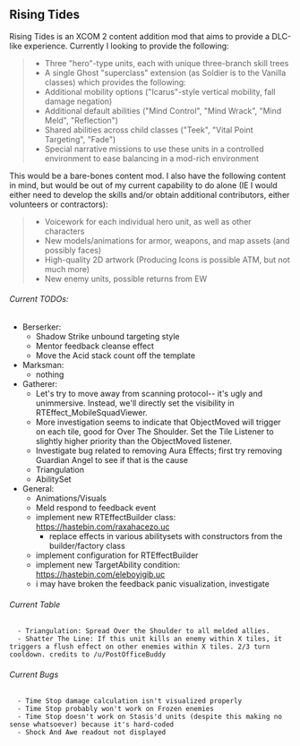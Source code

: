 ## Rising Tides

Rising Tides is an XCOM 2 content addition mod that aims to provide a DLC-like experience. Currently I looking to provide the following:

>- Three "hero"-type units, each with unique three-branch skill trees
>- A single Ghost "superclass" extension (as Soldier is to the Vanilla classes) which provides the following:
>  - Additional mobility options ("Icarus"-style vertical mobility, fall damage negation)
>  - Additional default abilities ("Mind Control", "Mind Wrack", "Mind Meld", "Reflection")
>  - Shared abilities across child classes ("Teek", "Vital Point Targeting", "Fade")
>- Special narrative missions to use these units in a controlled environment to ease balancing in a mod-rich environment

This would be a bare-bones content mod. I also have the following content in mind, but would be out of my current capability to do alone (IE I would either need to develop the skills and/or obtain additional contributors, either volunteers or contractors):

>- Voicework for each individual hero unit, as well as other characters 
>- New models/animations for armor, weapons, and map assets (and possibly faces)
>- High-quality 2D artwork (Producing Icons is possible ATM, but not much more)
>- New enemy units, possible returns from EW

###### Current TODOs: 
- Berserker:
	- Shadow Strike unbound targeting style
	- Mentor feedback cleanse effect
	- Move the Acid stack count off the template
- Marksman:
	- nothing
- Gatherer: 
	- Let's try to move away from scanning protocol-- it's ugly and unimmersive. Instead, we'll directly set the visibility in RTEffect_MobileSquadViewer.
	- More investigation seems to indicate that ObjectMoved will trigger on each tile, good for Over The Shoulder. Set the Tile Listener to slightly higher priority than the ObjectMoved listener.
	- Investigate bug related to removing Aura Effects; first try removing Guardian Angel to see if that is the cause
	- Triangulation
	- AbilitySet
- General:
	- Animations/Visuals
	- Meld respond to feedback event
	- implement new RTEffectBuilder class: https://hastebin.com/raxahacezo.uc
		- replace effects in various abilitysets with constructors from the builder/factory class
	- implement configuration for RTEffectBuilder
	- implement new TargetAbility condition: https://hastebin.com/eleboyigib.uc
	- i may have broken the feedback panic visualization, investigate
	
###### Current Table
      - Triangulation: Spread Over the Shoulder to all melded allies.
      - Shatter The Line: If this unit kills an enemy within X tiles, it triggers a flush effect on other enemies within X tiles. 2/3 turn cooldown. credits to /u/PostOfficeBuddy
      
###### Current Bugs
      - Time Stop damage calculation isn't visualized properly
      - Time Stop probably won't work on Frozen enemies
      - Time Stop doesn't work on Stasis'd units (despite this making no sense whatsoever) because it's hard-coded
      - Shock And Awe readout not displayed
              
              
